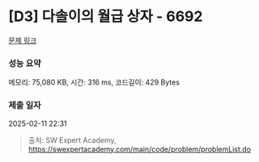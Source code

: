 # [D3] 다솔이의 월급 상자 - 6692 

[문제 링크](https://swexpertacademy.com/main/code/problem/problemDetail.do?contestProbId=AWdXofhKFkADFAWn) 

### 성능 요약

메모리: 75,080 KB, 시간: 316 ms, 코드길이: 429 Bytes

### 제출 일자

2025-02-11 22:31



> 출처: SW Expert Academy, https://swexpertacademy.com/main/code/problem/problemList.do